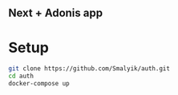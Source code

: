 ## Next + Adonis app

# Setup
```bash
git clone https://github.com/Smalyik/auth.git
cd auth
docker-compose up
```
